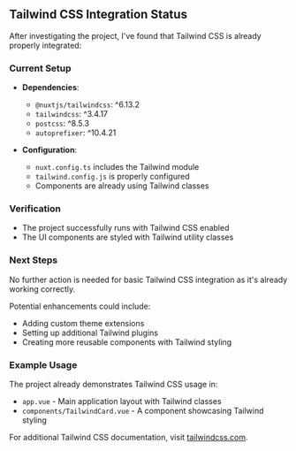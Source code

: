 ## Tailwind CSS Integration Status

After investigating the project, I've found that Tailwind CSS is already properly integrated:

### Current Setup
- **Dependencies**: 
  - `@nuxtjs/tailwindcss`: ^6.13.2
  - `tailwindcss`: ^3.4.17
  - `postcss`: ^8.5.3
  - `autoprefixer`: ^10.4.21

- **Configuration**:
  - `nuxt.config.ts` includes the Tailwind module
  - `tailwind.config.js` is properly configured
  - Components are already using Tailwind classes

### Verification
- The project successfully runs with Tailwind CSS enabled
- The UI components are styled with Tailwind utility classes

### Next Steps
No further action is needed for basic Tailwind CSS integration as it's already working correctly. 

Potential enhancements could include:
- Adding custom theme extensions
- Setting up additional Tailwind plugins
- Creating more reusable components with Tailwind styling

### Example Usage
The project already demonstrates Tailwind CSS usage in:
- `app.vue` - Main application layout with Tailwind classes
- `components/TailwindCard.vue` - A component showcasing Tailwind styling

For additional Tailwind CSS documentation, visit [tailwindcss.com](https://tailwindcss.com/docs).